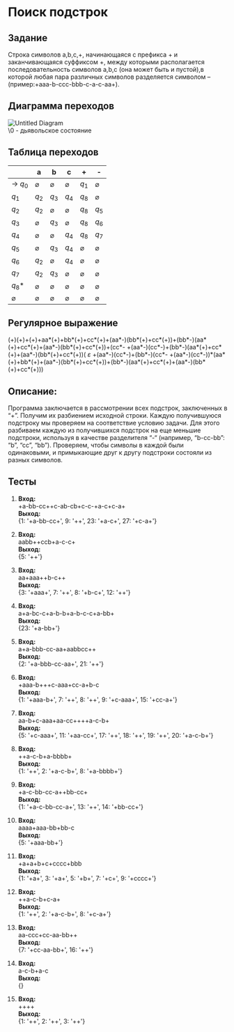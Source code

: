 # Поиск подстрок

## Задание
Строка символов a,b,c,+, начинающаяся с префикса + и заканчивающаяся суффиксом +, между которыми располагается последовательность символов a,b,c (она может быть и пустой),в которой любая пара различных символов разделяется символом – (пример:+aaa-b-ccc-bbb-c-a-c-aa+).

## Диаграмма переходов

![Untitled Diagram](https://user-images.githubusercontent.com/91876933/205120355-64b25c88-df56-4c19-a3fd-8a6b3ea91a9c.png)\
\0 - дьявольское состояние

## Таблица переходов

|         | a | b | c | + | - |
|---------|---|---|---|---|---|
| -> $q_0$ | $\varnothing$  | $\varnothing$  | $\varnothing$  | $q_1$  | $\varnothing$  |
| $q_1$    |  $q_2$ | $q_3$  | $q_4$  | $q_8$  |  $\varnothing$  |
| $q_2$    | $q_2$  |  $\varnothing$   |  $\varnothing$   |  $q_8$   |  $q_5$ |
| $q_3$    |  $\varnothing$   |   $q_3$  |  $\varnothing$   |   $q_8$  |   $q_6$ |
| $q_4$    |  $\varnothing$   |  $\varnothing$   |   $q_4$ | $q_8$ |  $q_7$  |
| $q_5$    |  $\varnothing$   | $q_3$  | $q_4$  |  $\varnothing$   |  $\varnothing$   |
| $q_6$    | $q_2$  |  $\varnothing$   | $q_4$  | $\varnothing$  |  $\varnothing$   |
| $q_7$    | $q_2$  | $q_3$  |  $\varnothing$   | $\varnothing$  |  $\varnothing$   |
| $q_8$*    | $\varnothing$  | $\varnothing$  | $\varnothing$  | $\varnothing$  | $\varnothing$  |
| $\varnothing$ | $\varnothing$ | $\varnothing$ | $\varnothing$ | $\varnothing$ | $\varnothing$  |


## Регулярное выражение

(+)(+)+(+)+aa*(+)+bb*(+)+cc*(+)+(aa*-)(bb*(+)+cc*(+))+(bb*-)(aa*(+)+cc*(+)+(aa*-)(bb*(+)+cc*(+))+(cc*- +(aa*-)(cc*-)+(bb*-)(aa*(+)+cc*(+)+(aa*-)(bb*(+)+cc*(+))( $\varepsilon$ +(aa*-)(cc*-)+(bb*-)(cc*- +(aa*-)(cc*-))\*(aa\*(+)+bb*(+)+(aa*-)(bb*(+)+cc*(+))+(bb*-)(aa*(+)+cc*(+)+(aa*-)(bb*(+)+cc*(+)))

## Описание:
Программа заключается в рассмотрении всех подстрок, заключенных в “+”. Получим их разбиением исходной строки. Каждую получившуюся подстроку мы проверяем на соответствие условию задачи. Для этого разбиваем каждую из получившихся подстрок на еще меньшие подстроки, используя в качестве разделителя “-“ (например, “b-cc-bb”: “b”, “cc”, “bb”). Проверяем, чтобы символы в каждой были одинаковыми, и примыкающие друг к другу подстроки состояли из разных символов.


## Тесты

1. **Вход:**\
+a-bb-cc++c-ab-cb+c-c-+a-c+c-a+ \
**Выход:**\
{1: '+a-bb-cc+', 9: '++', 23: '+a-c+', 27: '+c-a+'}

2. **Вход:**\
aabb++ccb+a-c-c+\
**Выход:**\
{5: '++'}

3. **Вход:**\
aa+aaa++b-c++\
**Выход:**\
{3: '+aaa+', 7: '++', 8: '+b-c+', 12: '++'}

4. **Вход:**\
a+a-bc-c+a-b-b+a-b-c-c+a-bb+\
**Выход:**\
{23: '+a-bb+'}

5. **Вход:**\
a+a-bbb-cc-aa+aabbcc++\
**Выход:**\
{2: '+a-bbb-cc-aa+', 21: '++'}

6. **Вход:**\
+aaa-b+++c-aaa+cc-a+b-c\
**Выход:**\
{1: '+aaa-b+', 7: '++', 8: '++', 9: '+c-aaa+', 15: '+cc-a+'}

7. **Вход:**\
aa-b+c-aaa+aa-cc++++a-c-b+\
**Выход:**\
{5: '+c-aaa+', 11: '+aa-cc+', 17: '++', 18: '++', 19: '++', 20: '+a-c-b+'}

8. **Вход:**\
++a-c-b+a-bbbb+\
**Выход:**\
{1: '++', 2: '+a-c-b+', 8: '+a-bbbb+'}

9. **Вход:**\
+a-c-bb-cc-a++bb-cc+\
**Выход:**\
{1: '+a-c-bb-cc-a+', 13: '++', 14: '+bb-cc+'}

10. **Вход:**\
aaaa+aaa-bb+bb-c\
**Выход:**\
{5: '+aaa-bb+'}

11. **Вход:**\
+a+a+b+c+cccc+bbb\
**Выход:**\
{1: '+a+', 3: '+a+', 5: '+b+', 7: '+c+', 9: '+cccc+'}

12. **Вход:**\
++a-c-b+c-a+\
**Выход:**\
{1: '++', 2: '+a-c-b+', 8: '+c-a+'}

13. **Вход:**\
aa-ccc+cc-aa-bb++\
**Выход:**\
{7: '+cc-aa-bb+', 16: '++'}

14. **Вход:**\
a-c-b+a-c\
**Выход:**\
{}

15. **Вход:**\
++++\
**Выход:**\
{1: '++', 2: '++', 3: '++'}




